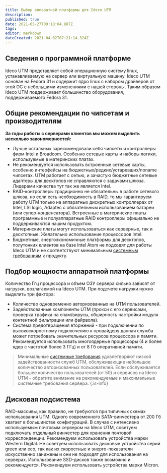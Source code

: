 ```yaml
---
title: Выбор аппаратной платформы для Ideco UTM
description: 
published: true
date: 2021-05-27T09:18:04.887Z
tags: 
editor: markdown
dateCreated: 2021-04-02T07:21:14.324Z
---
```


## Сведения о программной платформе

Ideco UTM представляет собой операционную систему linux, устанавливаемую на сервер или виртуальную машину. Ideco UTM основан на Fedora 31 и содержит ядро linux с набором драйверов от этой ОС с небольшими изменениями с нашей стороны. Таким образом Ideco UTM поддерживает большинство оборудования, поддерживаемого Fedora 31.

## Общие рекомендации по чипсетам и производителям

**За годы работы с серверами клиентов мы можем выделить несколько закономерностей:**

- Лучше остальных зарекомендовали себя чипсеты и контроллеры фирм Intel и Broadcom. Особенно сетевые карты и наборы логики, используемые в материнских платах.
- Не рекомендуется использовать встроенные сетевые карты, особенно интерфейсы на бюджетных/редких/устаревших/noname чипсетах. UTM работает с сетью, и зачастую бюджетные сетевые адаптеры для десктопов не справляются с задачами шлюза. Лидерами качества тут так же является Intel.
- RAID-контроллеры традиционно не обязательны в работе сетевого шлюза, но если есть необходимость в RAID, то мы гарантируем работу UTM только на аппаратных дискретных контроллерах от Intel, LSI logic, Adaptec с обязательным использованием батареи (или супер-конденсатора). Встроенные в материнские платы программные и полуаппаратные RAID контроллеры официально не поддерживаются нашим продуктом.
- Материнские платы могут использоваться как серверные, так и десктопные. Желательно использование процессоров Intel.
- Бюджетные, энергоэкономичные платформы для десктопов, полутонких клиентов на базе Intel Atom не подходят для работы Ideco UTM и не соответствуют минимальным [системным требованиям](/Установка/Процесс-установки) к продукту.

## Подбор мощности аппаратной платформы

Количество Ггц процессора и объем ОЗУ сервера сильно зависят от нагрузки, возлагаемой на Ideco UTM. При подсчете нагрузки нужно выделить три фактора:

- Количество одновременно авторизованных на UTM пользователей.
- Задействованные компоненты UTM (прокси с его сервисами, проверка трафика на спам/вирусы, обширность настройки модуля контентной фильтрации или файрвола).
- Система предотвращения вторжений - при подключении по высокоскоростному подключению к провайдеру данная служба может потребовать значительных ресурсов процессора и памяти. Рекомендуется использовать многоядерные процессоры (4 и более ядер с частотой более 3 ГГц) и от 8 Гб оперативной памяти.

> Минимальные [системные требования](/Установка/Процесс-установки) удовлетворяют низкой задействованности служб UTM, обслуживающие небольшое количество авторизованных пользователей. Если обслуживается большее количество пользователей (от 50) и сервисов на Ideco UTM - обратите внимание на рекомендуемые и максимальные системные требования сервера.
{.is-info}

## Дисковая подсистема

RAID-массивы, как правило, не требуются при типичных схемах использования UTM. Одного современного SATA-винчестера от 200 Гб хватает в большинстве конфигураций. В случае с интенсивно используемым почтовым сервером на Ideco UTM, советуем подключать отдельный винчестер для хранения почтовой корреспонденции. Рекомендуем использовать устройства марки Western Digital.
Не советуем использовать дисковые устройства серий green или eco, так как их скоростные и энерго-показатели искусственно занижены и они не подходят для использования на серверах.
Использование SSD-дисков также возможно и рекомендуется. Рекомендуем использовать устройства марки Micron.